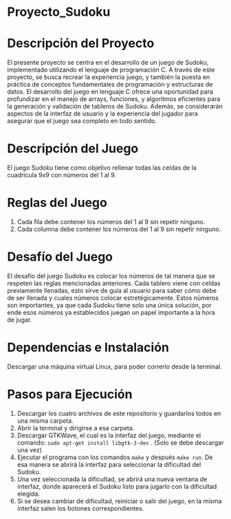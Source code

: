 # Proyecto_Sudoku

# Descripción del Proyecto

El presente proyecto se centra en el desarrollo de un juego de Sudoku, implementado utilizando el lenguaje de programación C. A través de este proyecto, se busca recrear la experiencia juego, y también la puesta en práctica de conceptos fundamentales de programación y estructuras de datos. El desarrollo del juego en lenguaje C ofrece una oportunidad para profundizar en el manejo de arrays, funciones, y algoritmos eficientes para la generación y validación de tableros de Sudoku. Además, se considerarán aspectos de la interfaz de usuario y la experiencia del jugador para asegurar que el juego sea completo en todo sentido. 


# Descripción del Juego

El juego Sudoku tiene como objetivo rellenar todas las celdas de la cuadrícula 9x9 con números del 1 al 9.

# Reglas del Juego

1. Cada fila debe contener los números del 1 al 9 sin repetir ninguno.
2. Cada columna debe contener los números del 1 al 9 sin repetir ninguno.


# Desafío del Juego

El desafío del juego Sudoku es colocar los números de tal manera que se respeten las reglas mencionadas anteriores. Cada tablero viene con celdas previamente llenadas, esto sirve de guía al usuario para saber cómo debe de ser llenada y cuales números colocar estretégicamente. Estos números son importantes, ya que cada Sudoku tiene solo una única solución, por ende esos números ya establecidos juegan un papel importante a la hora de jugar.

# Dependencias e Instalación

Descargar una máquina virtual Linux, para poder correrlo desde la terminal.

# Pasos para Ejecución

1. Descargar los cuatro archivos de este repositorio y guardarlos todos en una misma carpeta.
2. Abrir la terminal y dirigirse a esa carpeta.
3. Descargar GTKWave, el cual es la interfaz del juego, mediante el comando:  `sudo apt-get install libgtk-3-dev` . (Solo se debe descargar una vez)
4. Ejecutar el programa con los comandos `make` y después `make run`. De esa manera se abrirá la interfaz para seleccionar la dificultad del Sudoku.
5. Una vez seleccionada la dificultad, se abrirá una nueva ventana de interfaz, donde aparecerá el Sudoku listo para jugarlo con la dificultad elegida.
6. Si se desea cambiar de dificultad, reiniciar o salir del juego, en la misma interfaz salen los botones correspondientes.
